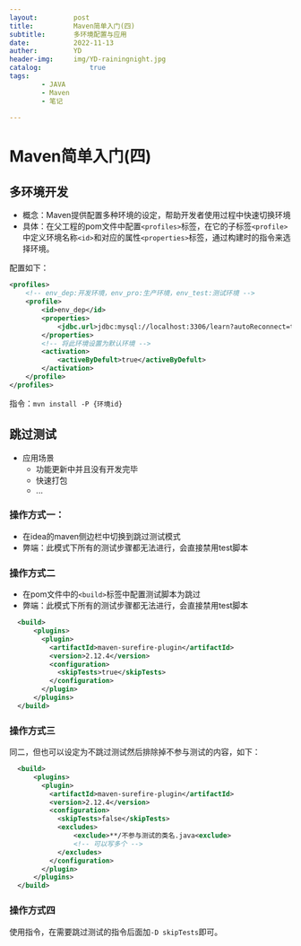 ```yaml
---
layout:         post
title:          Maven简单入门(四)
subtitle:       多环境配置与应用
date:           2022-11-13
auther:         YD
header-img:     img/YD-rainingnight.jpg
catalog:            true
tags:
        - JAVA
        - Maven
        - 笔记

---
```


# Maven简单入门(四)

## 多环境开发

* 概念：Maven提供配置多种环境的设定，帮助开发者使用过程中快速切换环境
* 具体：在父工程的pom文件中配置`<profiles>`标签，在它的子标签`<profile>`中定义环境名称`<id>`和对应的属性`<properties>`标签，通过构建时的指令来选择环境。

配置如下：

```XML
<profiles>
    <!-- env_dep:开发环境，env_pro:生产环境，env_test:测试环境 -->
    <profile>
        <id>env_dep</id>
        <properties>
            <jdbc.url>jdbc:mysql://localhost:3306/learn?autoReconnect=true&useUnicode=true&characterEncoding=utf8&serverTimezone=GMT%2B8&useSSL=false</jdbc.url>
        </properties>
        <!-- 将此环境设置为默认环境 -->
        <activation>
            <activeByDefult>true</activeByDefult>
        </activation>
    </profile>
</profiles>
```

指令：`mvn install -P {环境id}`

## 跳过测试

* 应用场景
  * 功能更新中并且没有开发完毕
  * 快速打包
  * ...

### 操作方式一：

* 在idea的maven侧边栏中切换到跳过测试模式
* 弊端：此模式下所有的测试步骤都无法进行，会直接禁用test脚本

### 操作方式二

* 在pom文件中的`<build>`标签中配置测试脚本为跳过
* 弊端：此模式下所有的测试步骤都无法进行，会直接禁用test脚本

```XML
  <build>
      <plugins>
        <plugin>
          <artifactId>maven-surefire-plugin</artifactId>
          <version>2.12.4</version>
          <configuration>
            <skipTests>true</skipTests>
          </configuration>
        </plugin>
      </plugins>
  </build>
```

### 操作方式三

同二，但也可以设定为不跳过测试然后排除掉不参与测试的内容，如下：

```XML
  <build>
      <plugins>
        <plugin>
          <artifactId>maven-surefire-plugin</artifactId>
          <version>2.12.4</version>
          <configuration>
            <skipTests>false</skipTests>
            <excludes>
                <exclude>**/不参与测试的类名.java<exclude>
                <!-- 可以写多个 -->
            </excludes>
          </configuration>
        </plugin>
      </plugins>
  </build>
```

### 操作方式四

使用指令，在需要跳过测试的指令后面加`-D skipTests`即可。